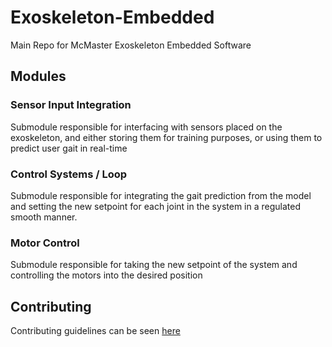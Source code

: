 # Exoskeleton-Embedded
Main Repo for McMaster Exoskeleton Embedded Software  

## Modules

### Sensor Input Integration
Submodule responsible for interfacing with sensors placed on the exoskeleton, and either storing them for training purposes, or using them to predict user gait in real-time

### Control Systems / Loop
Submodule responsible for integrating the gait prediction from the model and setting the new setpoint for each joint in the system in a regulated smooth manner.

### Motor Control
Submodule responsible for taking the new setpoint of the system and controlling the motors into the desired position

## Contributing
Contributing guidelines can be seen [here](docs/contributing.md)




